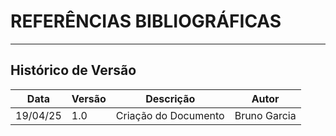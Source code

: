 # REFERÊNCIAS BIBLIOGRÁFICAS


---
## Histórico de Versão
| Data     | Versão | Descrição            | Autor        |
| -------- | ------ | -------------------- | ------------ |
| 19/04/25 | 1.0    | Criação do Documento | Bruno Garcia |